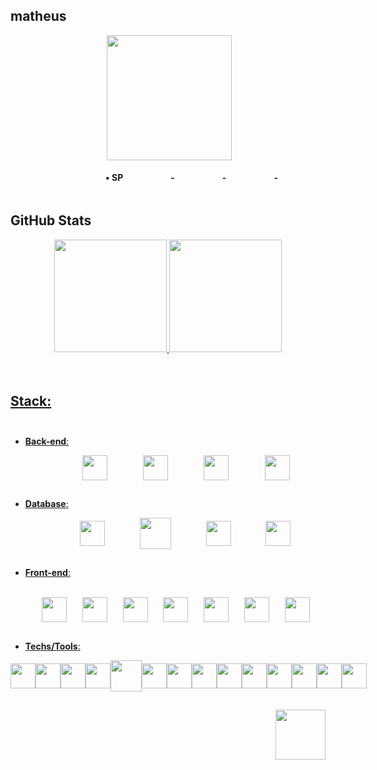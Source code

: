 ## matheus
<div style="display: flex; justify-content: space-evenly;">
        <img align="right" height="200px" 
        src="https://thumbs.gfycat.com/ArcticPerkyAxolotl-size_restricted.gif"/> 
</div> 

<div style="display: flex; justify-content: space-evenly; align-items: center;"><br> 
       <h4>• SP</h4>
        <h4>-</h4>
        <h4>-</h4>
        <h4>-</h4>
</div>

##
            
## GitHub Stats
<div>  
        <div align="center">
                <a href="https://github.com/mts-the-encoder">
                <img height="180em" src="https://github-readme-stats.vercel.app/api?username=mts-the-encoder&show_icons=true&include_all_commits=true&count_private=true&hide_border=true&title_color=c9c9c9&icon_color=c9c9c9&text_color=c9c9c9&bg_color=0d1117"/>
                <img height="180em" src="https://github-readme-stats.vercel.app/api/top-langs/?username=mts-the-encoder&layout=compact&langs_count=20&hide_border=true&title_color=c9c9c9&text_color=c9c9c9&bg_color=0d1117""/>
        </div>
</div><br><br>

## 

##   Stack:<br><br>
-   <b>Back-end</b>:<br>
<div style="display: flex; justify-content: space-evenly; align-items: center;"><br> 
    <img height="40" 
        src="https://cdn.jsdelivr.net/gh/devicons/devicon/icons/csharp/csharp-original.svg"/> 
    <img height="40"
        src="https://cdn.jsdelivr.net/gh/devicons/devicon/icons/dotnetcore/dotnetcore-original.svg"/> 
    <img height="40" 
        src="https://cdn.jsdelivr.net/gh/devicons/devicon/icons/java/java-original.svg"/>
    <img height="40" 
        src="https://cdn.jsdelivr.net/gh/devicons/devicon/icons/spring/spring-original.svg"/>  
</div>

##

-   <b>Database</b>:<br>
<div style="display: flex; justify-content: space-evenly; align-items: center;"><br> 
    <img height="40" 
        src="https://cdn.jsdelivr.net/gh/devicons/devicon/icons/mysql/mysql-original.svg"/> 
    <img height="50"
        src="https://www.pngrepo.com/png/303229/180/microsoft-sql-server-logo.png"/>  
    <img align height="40"
        src="https://cdn.jsdelivr.net/gh/devicons/devicon/icons/mongodb/mongodb-original.svg"/>
    <img align height="40"
        src="https://cdn.jsdelivr.net/gh/devicons/devicon/icons/postgresql/postgresql-original.svg"/> 
                                                                                             
</div>

##

-   <b>Front-end</b>:<br><br>
<div style="display: flex; justify-content: space-evenly; align-items: center;"><br>
    <img height="40" 
        src="https://cdn.jsdelivr.net/gh/devicons/devicon/icons/html5/html5-original.svg"/> 
    <img height="40" 
        src="https://cdn.jsdelivr.net/gh/devicons/devicon/icons/css3/css3-original.svg"/> 
    <img align height="40" 
        src="https://cdn.jsdelivr.net/gh/devicons/devicon/icons/javascript/javascript-original.svg"/> 
    <img height="40" 
        src="https://cdn.jsdelivr.net/gh/devicons/devicon/icons/sass/sass-original.svg"/>
    <img height="40" 
        src="https://cdn.jsdelivr.net/gh/devicons/devicon/icons/bootstrap/bootstrap-original.svg"/>     
    <img align height="40"
        src="https://cdn.jsdelivr.net/gh/devicons/devicon/icons/vuejs/vuejs-original.svg"/> 
    <img align height="40"
        src="https://cdn.jsdelivr.net/gh/devicons/devicon/icons/react/react-original.svg"/> 
</div>

##

-   <b>Techs/Tools</b>:<br>
<div style="display: flex; justify-content: space-evenly; align-items: center;"><br> 
    <img height="40" 
        src="https://cdn.jsdelivr.net/gh/devicons/devicon/icons/azure/azure-original.svg"/> 
    <img align height="40"
        src="https://www.pngrepo.com/png/353443/180/aws.png"/> 
    <img align height="40"
        src="https://cdn.jsdelivr.net/gh/devicons/devicon/icons/ubuntu/ubuntu-plain.svg"/> 
    <img align height="40"
        src="https://www.pngrepo.com/png/353582/180/codepen-icon.png"/> 
    <img height="50" width="50" 
        src="https://www.pngrepo.com/png/373553/180/docker.png"/> 
    <img align height="40"
        src="https://www.pngrepo.com/png/354202/180/postman-icon.png"/> 
    <img align height="40"
        src="https://www.pngrepo.com/png/353904/180/insomnia.png"/>  
    <img align height="40"
        src="https://www.svgrepo.com/show/354420/swagger.svg"/> 
    <img align height="40"
        src="https://www.pngrepo.com/png/353906/180/intellij-idea.png"/>  
    <img align height="40"
        src="https://cdn.jsdelivr.net/gh/devicons/devicon/icons/vscode/vscode-original.svg"/> 
    <img align height="40"
        src="https://cdn.jsdelivr.net/gh/devicons/devicon/icons/visualstudio/visualstudio-plain.svg"/> 
    <img align height="40"
        src="https://soft.ware.pl/images/jetbrains/rider_logos/logo.png"/> 
    <img align height="40"
        src="https://www.pngrepo.com/png/373712/180/json.png"/> 
    <img align height="40"
        src="https://cdn.jsdelivr.net/gh/devicons/devicon/icons/yarn/yarn-original.svg"/> 
</div>

##

<div align="right">
    <a href="https://www.linkedin.com/in/matheus-n-650764183" target="_blank"><img
            src="https://www.pngrepo.com/png/299433/180/linkedin.png"
            target="_blank" height="80"></img></a>
</div>
